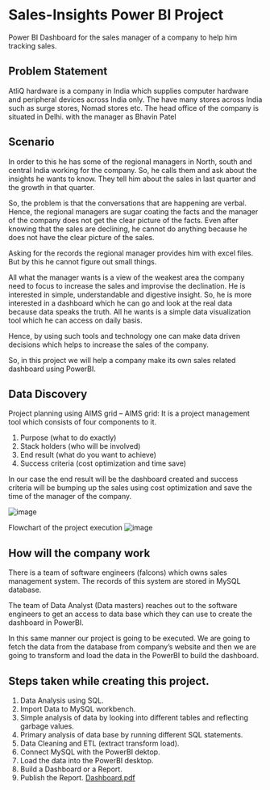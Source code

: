 # Sales-Insights Power BI Project

Power BI Dashboard for the sales manager of a company to help him tracking sales.





## Problem Statement
AtliQ hardware is a company in India which supplies computer hardware and peripheral devices across India only. The have many stores across India such as surge stores, Nomad stores etc. The head office of the company is situated in Delhi. with the manager as Bhavin Patel

## Scenario
In order to this he has some of the regional managers in North, south and central India working for the company. So, he calls them and ask about the insights he wants to know. They tell him about the sales in last quarter and the growth in that quarter.

So, the problem is that the conversations that are happening are verbal. Hence, the regional managers are sugar coating the facts and the manager of the company does not get the clear picture of the facts. Even after knowing that the sales are declining, he cannot do anything because he does not have the clear picture of the sales. 

Asking for the records the regional manager provides him with excel files. But by this he cannot figure out small things.

All what the manager wants is a view of the weakest area the company need to focus to increase the sales and improvise the declination. He is interested in simple, understandable and digestive insight. So, he is more interested in a dashboard which he can go and look at the real data because data speaks the truth. All he wants is a simple data visualization tool which he can access on daily basis.

Hence, by using such tools and technology one can make data driven decisions which helps to increase the sales of the company.

So, in this project we will help a company make its own sales related dashboard using PowerBI.

## Data Discovery
Project planning using AIMS grid –
AIMS grid: It is a project management tool which consists of four components to it.

1) Purpose (what to do exactly)
2) Stack holders (who will be involved)
3) End result (what do you want to achieve)
4) Success criteria (cost optimization and time save)

In our case the end result will be the dashboard created and success criteria will be bumping up the sales using cost optimization and save the time of the manager of the company.

![image](https://user-images.githubusercontent.com/93335175/161311009-7dc79576-67a9-4a1a-a37a-2406fb43185e.png)

Flowchart of the project execution
![image](https://user-images.githubusercontent.com/93335175/161311070-1011c738-d8eb-4edd-b67a-914e158ba12b.png)


## How will the company work
There is a team of software engineers (falcons) which owns sales management system. The records of this system are stored in MySQL database.

The team of Data Analyst (Data masters) reaches out to the software engineers to get an access to data base which they can use to create the dashboard in PowerBI.

In this same manner our project is going to be executed. We are going to fetch the data from the database from company’s website and then we are going to transform and load the data in the PowerBI to build the dashboard.

## Steps taken while creating this project.
1. Data Analysis using SQL.
2. Import Data to MySQL workbench.
3. Simple analysis of data by looking into different tables and reflecting garbage values.
4. Primary analysis of data base by running different SQL statements.  
5. Data Cleaning and ETL (extract transform load).
6. Connect MySQL with the PowerBI dektop.
7. Load the data into the PowerBI desktop.
8. Build a Dashboard or a Report.
9. Publish the Report.
[Dashboard.pdf](https://github.com/pushpakrk/Sales-Insights/files/8399777/Dashboard.pdf)
